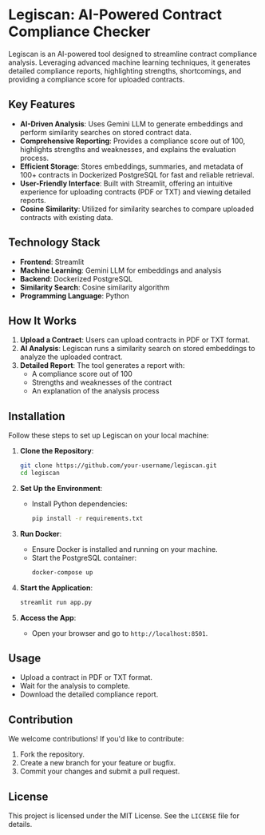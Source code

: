 # Legiscan: AI-Powered Contract Compliance Checker

Legiscan is an AI-powered tool designed to streamline contract compliance analysis. Leveraging advanced machine learning techniques, it generates detailed compliance reports, highlighting strengths, shortcomings, and providing a compliance score for uploaded contracts.

## Key Features

- **AI-Driven Analysis**: Uses Gemini LLM to generate embeddings and perform similarity searches on stored contract data.
- **Comprehensive Reporting**: Provides a compliance score out of 100, highlights strengths and weaknesses, and explains the evaluation process.
- **Efficient Storage**: Stores embeddings, summaries, and metadata of 100+ contracts in Dockerized PostgreSQL for fast and reliable retrieval.
- **User-Friendly Interface**: Built with Streamlit, offering an intuitive experience for uploading contracts (PDF or TXT) and viewing detailed reports.
- **Cosine Similarity**: Utilized for similarity searches to compare uploaded contracts with existing data.

## Technology Stack

- **Frontend**: Streamlit
- **Machine Learning**: Gemini LLM for embeddings and analysis
- **Backend**: Dockerized PostgreSQL
- **Similarity Search**: Cosine similarity algorithm
- **Programming Language**: Python

## How It Works

1. **Upload a Contract**: Users can upload contracts in PDF or TXT format.
2. **AI Analysis**: Legiscan runs a similarity search on stored embeddings to analyze the uploaded contract.
3. **Detailed Report**: The tool generates a report with:
   - A compliance score out of 100
   - Strengths and weaknesses of the contract
   - An explanation of the analysis process

## Installation

Follow these steps to set up Legiscan on your local machine:

1. **Clone the Repository**:
   ```bash
   git clone https://github.com/your-username/legiscan.git
   cd legiscan
   ```

2. **Set Up the Environment**:
   - Install Python dependencies:
     ```bash
     pip install -r requirements.txt
     ```

3. **Run Docker**:
   - Ensure Docker is installed and running on your machine.
   - Start the PostgreSQL container:
     ```bash
     docker-compose up
     ```

4. **Start the Application**:
   ```bash
   streamlit run app.py
   ```

5. **Access the App**:
   - Open your browser and go to `http://localhost:8501`.

## Usage

- Upload a contract in PDF or TXT format.
- Wait for the analysis to complete.
- Download the detailed compliance report.

## Contribution

We welcome contributions! If you'd like to contribute:

1. Fork the repository.
2. Create a new branch for your feature or bugfix.
3. Commit your changes and submit a pull request.

## License

This project is licensed under the MIT License. See the `LICENSE` file for details.


